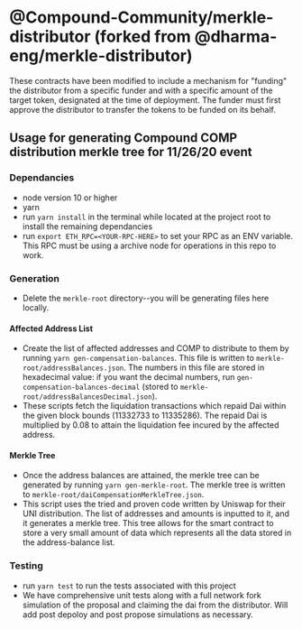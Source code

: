 # @Compound-Community/merkle-distributor (forked from @dharma-eng/merkle-distributor)

These contracts have been modified to include a mechanism for "funding" the distributor from a specific funder and with a specific amount of the target token, designated at the time of deployment. The funder must first approve the distributor to transfer the tokens to be funded on its behalf.

## Usage for generating Compound COMP distribution merkle tree for 11/26/20 event
### Dependancies
- node version 10 or higher
- yarn
- run `yarn install` in the terminal while located at the project root to install the remaining dependancies
- run `export ETH_RPC=<YOUR-RPC-HERE>` to set your RPC as an ENV variable. This RPC must be using a archive node for operations in this repo to work.

### Generation
- Delete the `merkle-root` directory--you will be generating files here locally.

#### Affected Address List
- Create the list of affected addresses and COMP to distribute to them by running `yarn gen-compensation-balances`. This file is written to `merkle-root/addressBalances.json`. The numbers in this file are stored in hexadecimal value: if you want the decimal numbers, run `gen-compensation-balances-decimal` (stored to `merkle-root/addressBalancesDecimal.json`). 
- These scripts fetch the liquidation transactions which repaid Dai within the given block bounds (11332733 to 11335286). The repaid Dai is multiplied by 0.08 to attain the liquidation fee incured by the affected address.

#### Merkle Tree
- Once the address balances are attained, the merkle tree can be generated by running `yarn gen-merkle-root`. The merkle tree is written to `merkle-root/daiCompensationMerkleTree.json`. 
- This script uses the tried and proven code written by Uniswap for their UNI distribution. The list of addresses and amounts is inputted to it, and it generates a merkle tree. This tree allows for the smart contract to store a very small amount of data which represents all the data stored in the address-balance list.

### Testing
- run `yarn test` to run the tests associated with this project
- We have comprehensive unit tests along with a full network fork simulation of the proposal and claiming the dai from the distributor. Will add post depoloy and post propose simulations as necessary.
